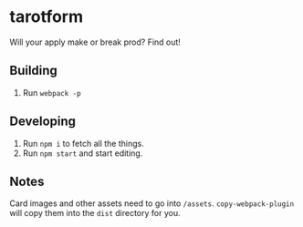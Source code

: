 # tarotform
Will your apply make or break prod? Find out!

## Building
1. Run `webpack -p`

## Developing
1. Run `npm i` to fetch all the things.
1. Run `npm start` and start editing.
 
## Notes
Card images and other assets need to go into `/assets`.
`copy-webpack-plugin` will copy them into the `dist` directory for you.
